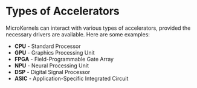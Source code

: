 # Types of Accelerators

MicroKernels can interact with various types of accelerators, provided the necessary drivers are available. Here are
some examples:

- **CPU** - Standard Processor
- **GPU** - Graphics Processing Unit
- **FPGA** - Field-Programmable Gate Array
- **NPU** - Neural Processing Unit
- **DSP** - Digital Signal Processor
- **ASIC** - Application-Specific Integrated Circuit